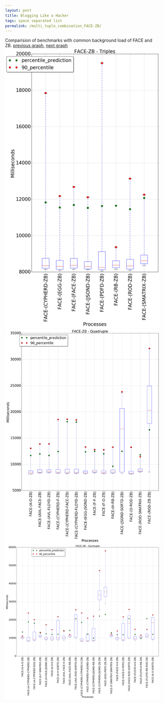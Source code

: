 ```yaml
---
layout: post
title: Blogging Like a Hacker
tags: space separated list
permalink: /multi_tuple_combination_FACE-ZB/
---
```


Comparision of benchmarks with common background load of FACE and ZB.
[previous graph](../multi_tuple_combination_FACE-SORTD/), [next graph](../multi_tuple_combination_FLOYD-AVL/)
![graph figure](./images/triple/FACE/FACE-ZB_box.png)![graph figure](./images/quadruple/FACE/FACE-ZB_box.png)![graph figure](./images/quintuple/FACE/FACE-ZB_box.png)